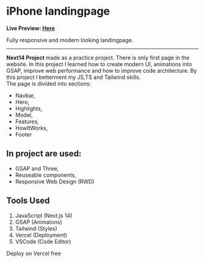 # iPhone landingpage

**Live Preview: [Here](https://i-phone-landing-clone.vercel.app)**

Fully responsive and modern looking landingpage.


---

**Next14 Project** made as a practice project. There is only first page in the website. In this project I learned how to create modern UI, animations into GSAP, improve web performance and how to improve code architecture. By this project I betterment my JS,TS and Tailwind skills. <br> The page is divided into sections:
- Navbar,
- Hero,
- Highlights,
- Model,
- Features,
- HowItWorks,
- Footer


## In project are used: 
- GSAP and Three,
- Reuseable components,
- Responsive Web Design (RWD)


## Tools Used
1. JavaScript (Next.js 14)
2. GSAP (Animatons)
3. Tailwind (Styles)
4. Vercel (Deployment)
5. VSCode (Code Editor)



Deploy on Vercel free
